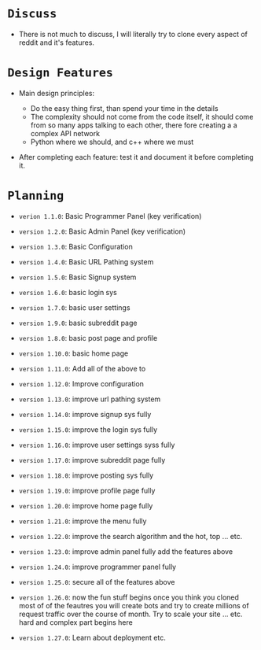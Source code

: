# `Discuss`

- There is not much to discuss, I will literally try to clone every aspect of reddit and it's features.

# `Design Features`

- Main design principles:
  - Do the easy thing first, than spend your time in the details
  - The complexity should not come from the code itself, it should come from so many apps talking to each other, there fore creating a a complex API network
  - Python where we should, and c++ where we must

- After completing each feature: test it and document it before completing it.

# `Planning`

- `verion 1.1.0`: Basic Programmer Panel (key verification)

- `version 1.2.0`: Basic Admin Panel (key verification)

- `version 1.3.0`: Basic Configuration

- `version 1.4.0`: Basic URL Pathing system

- `version 1.5.0`: Basic Signup system

- `version 1.6.0`: basic login sys

- `version 1.7.0`: basic user settings

- `version 1.9.0`: basic subreddit page

- `version 1.8.0`: basic post page and profile

- `version 1.10.0`: basic home page

- `version 1.11.0`: Add all of the above to

- `version 1.12.0`: Improve configuration

- `version 1.13.0`: improve url pathing system

- `version 1.14.0`: improve signup sys fully

- `version 1.15.0`: improve the login sys fully

- `version 1.16.0`: improve user settings syss fully

- `version 1.17.0`: improve subreddit page fully

- `version 1.18.0`: improve posting sys fully

- `version 1.19.0`: improve profile page fully

- `version 1.20.0`: improve home page fully

- `version 1.21.0`: improve the menu fully

- `version 1.22.0`: improve the search algorithm and the hot, top ... etc.

- `version 1.23.0`: improve admin panel fully add the features above

- `version 1.24.0`: improve programmer panel fully

- `version 1.25.0`: secure all of the features above

- `version 1.26.0`: now the fun stuff begins once you think you cloned most of
  of the feautres you will create bots and try to create millions of request traffic
  over the course of month. Try to scale your site ... etc. hard and complex part begins here

- `version 1.27.0`: Learn about deployment etc.
